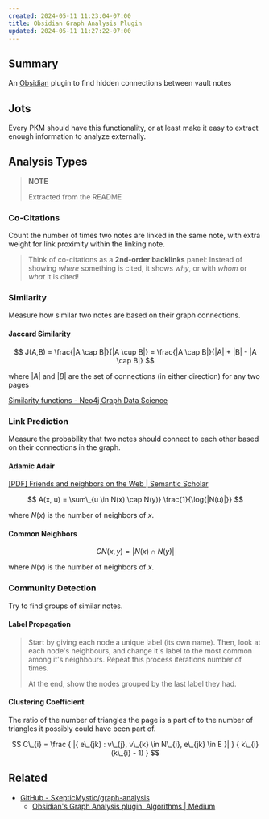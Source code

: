 ```yaml
---
created: 2024-05-11 11:23:04-07:00
title: Obsidian Graph Analysis Plugin
updated: 2024-05-11 11:27:22-07:00
---
```


## Summary

An [Obsidian](Obsidian.md) plugin to find hidden connections between vault notes

## Jots

Every PKM should have this functionality, or at least make it easy to extract enough information to analyze externally.

## Analysis Types

 > 
 > **NOTE**
>
 > Extracted from the README

### Co-Citations

Count the number of times two notes are linked in the same note, with extra weight for link proximity within the linking note.

 > 
 > Think of co-citations as a **2nd-order backlinks** panel: Instead of showing *where* something is cited, it shows *why*, or with *whom* or *what* it is cited!

### Similarity

Measure how similar two notes are based on their graph connections.

#### Jaccard Similarity

$$
J(A,B) = \frac{|A \cap B|}{|A \cup B|} = \frac{|A \cap B|}{|A| + |B| - |A \cap B|}
$$

where $|A|$ and $|B|$ are the set of connections (in either direction) for any two pages

[Similarity functions - Neo4j Graph Data Science](https://neo4j.com/docs/graph-data-science/current/algorithms/similarity-functions/#alpha-algorithms-similarity-jaccard-context)

### Link Prediction

Measure the probability that two notes should connect to each other based on their connections in the graph.

#### Adamic Adair

[\[PDF\] Friends and neighbors on the Web | Semantic Scholar](https://www.semanticscholar.org/paper/Friends-and-neighbors-on-the-Web-Adamic-Adar/8dc9d11e3fc229a1b70bb00de72dc15d55848174)

$$
A(x, u) = \sum\_{u \in N(x) \cap N(y)} \frac{1}{\log{|N(u)|}}
$$

where $N(x)$ is the number of neighbors of $x$.

#### Common Neighbors

$$
CN(x,y) = |N(x) \cap N(y)|
$$

where $N(x)$ is the number of neighbors of $x$.

### Community Detection

Try to find groups of similar notes.

#### Label Propagation

 > 
 > Start by giving each node a unique label (its own name). Then, look at each node's neighbours, and change it's label to the most common among it's neighbours. Repeat this process iterations number of times.
 > 
 > At the end, show the nodes grouped by the last label they had.

#### Clustering Coefficient

The ratio of the number of triangles the page is a part of to the number of triangles it possibly could have been part of.

$$
C\_{i} = \frac { |{ e\_{jk} : v\_{j}, v\_{k} \in N\_{i}, e\_{jk} \in E }| } { k\_{i}(k\_{i} - 1) }
$$

## Related

* [GitHub - SkepticMystic/graph-analysis](https://github.com/SkepticMystic/graph-analysis)
  * [Obsidian's Graph Analysis plugin. Algorithms | Medium](https://medium.com/@ensleytan/obsidians-graph-analysis-plugin-c9c107da3331)